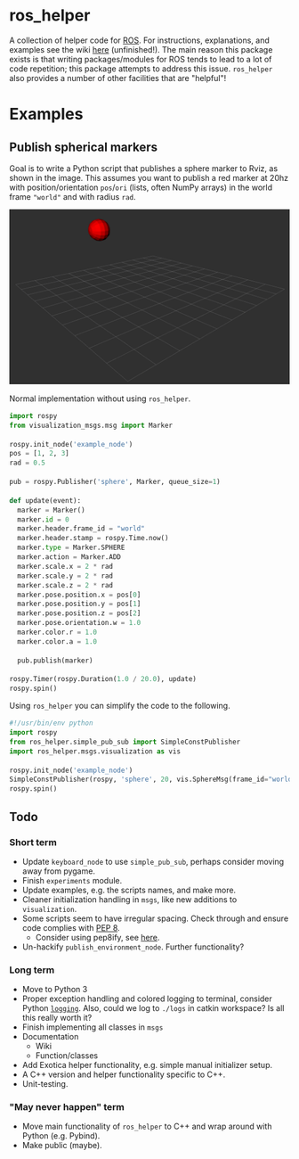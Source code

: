 # ros_helper

A collection of helper code for [ROS](https://www.ros.org/). For instructions, explanations, and examples see the wiki [here](https://github.com/cmower/ros_helper/wiki) (unfinished!). The main reason this package exists is that writing packages/modules for ROS tends to lead to a lot of code repetition; this package attempts to address this issue. `ros_helper` also provides a number of other facilities that are "helpful"!

# Examples

## Publish spherical markers

Goal is to write a Python script that  publishes a sphere marker to Rviz, as shown in the image. This assumes you want to publish a red marker at 20hz with position/orientation `pos`/`ori` (lists, often NumPy arrays) in the world frame `"world"` and with radius `rad`.

![](https://github.com/cmower/ros_helper/blob/master/doc/images/sphere.png?raw=true)

Normal implementation without using `ros_helper`.
```python
import rospy
from visualization_msgs.msg import Marker

rospy.init_node('example_node')
pos = [1, 2, 3]
rad = 0.5

pub = rospy.Publisher('sphere', Marker, queue_size=1)

def update(event):
  marker = Marker()
  marker.id = 0
  marker.header.frame_id = "world"
  marker.header.stamp = rospy.Time.now()
  marker.type = Marker.SPHERE
  marker.action = Marker.ADD
  marker.scale.x = 2 * rad
  marker.scale.y = 2 * rad
  marker.scale.z = 2 * rad
  marker.pose.position.x = pos[0]
  marker.pose.position.y = pos[1]
  marker.pose.position.z = pos[2]
  marker.pose.orientation.w = 1.0
  marker.color.r = 1.0
  marker.color.a = 1.0

  pub.publish(marker)

rospy.Timer(rospy.Duration(1.0 / 20.0), update)
rospy.spin()
```

Using `ros_helper` you can simplify the code to the following.
```python
#!/usr/bin/env python
import rospy
from ros_helper.simple_pub_sub import SimpleConstPublisher
import ros_helper.msgs.visualization as vis

rospy.init_node('example_node')
SimpleConstPublisher(rospy, 'sphere', 20, vis.SphereMsg(frame_id="world", position=[1, 2, 3], radius=0.5, rgba=[1, 0, 0, 1]))
rospy.spin()
```

## Todo

### Short term

* Update `keyboard_node` to use `simple_pub_sub`, perhaps consider moving away from pygame.
* Finish `experiments` module.
* Update examples, e.g. the scripts names, and make more.
* Cleaner initialization handling in `msgs`, like new additions to `visualization`.
* Some scripts seem to have irregular spacing. Check through and ensure code complies with [PEP 8](https://www.python.org/dev/peps/pep-0008/).
  * Consider using pep8ify, see [here](https://github.com/spulec/pep8ify).
* Un-hackify `publish_environment_node`. Further functionality?

### Long term

* Move to Python 3
* Proper exception handling and colored logging to terminal, consider Python [`logging`](https://docs.python.org/2/library/logging.html). Also, could we log to `./logs` in catkin workspace? Is all this really worth it?
* Finish implementing all classes in `msgs`
* Documentation
  * Wiki
  * Function/classes
* Add Exotica helper functionality, e.g. simple manual initializer setup.
* A C++ version and helper functionality specific to C++.
* Unit-testing.

### "May never happen" term

* Move main functionality of `ros_helper` to C++ and wrap around with Python (e.g. Pybind).
* Make public (maybe).
